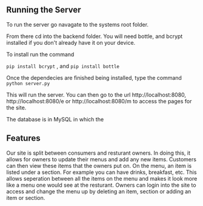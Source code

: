 ## Running the Server
To run the server go navagate to the systems root folder.

From there cd into the backend folder. You will need bottle, and bcrypt installed if you don't already have it on your device.

To install run the command

`pip install bcrypt` , and `pip install bottle`

Once the dependecies are finished being installed, type the command `python server.py`

This will run the server. You can then go to the url http://localhost:8080, http://localhost:8080/e or http://localhost:8080/m to access the pages for the site.

The database is in MySQL in which the 

## Features

Our site is split between consumers and resturant owners. In doing this, it allows for owners to update their menus and add any new items. Customers can then view these items
that the owners put on. On the menu, an item is listed under a section. For example you can have drinks, breakfast, etc. This allows seperation between all the items
on the menu and makes it look more like a menu one would see at the resturant. Owners can login into the site to access and change the menu up by deleting an item, section or
adding an item or section. 
